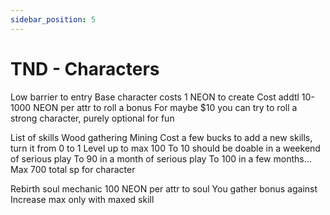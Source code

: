 ```yaml
---
sidebar_position: 5
---
```


# TND - Characters 

Low barrier to entry
Base character costs 1 NEON to create
Cost addtl 10-1000 NEON per attr to roll a bonus
For maybe $10 you can try to roll a strong character, purely optional for fun

List of skills
Wood gathering 
Mining 
Cost a few bucks to add a new skills, turn it from 0 to 1
Level up to max 100
To 10 should be doable in a weekend of serious play 
To 90 in a month of serious play
To 100 in a few months…
Max 700 total sp for character

Rebirth soul mechanic
100 NEON per attr to soul
You gather bonus against
Increase max only with maxed skill
